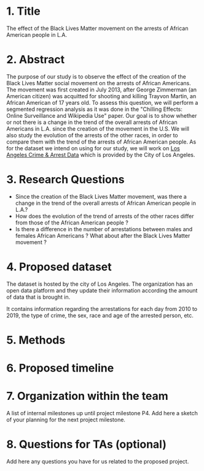 # 1. Title
The effect of the Black Lives Matter movement on the arrests of African American people in L.A.


# 2. Abstract
The purpose of our study is to observe the effect of the creation of the Black Lives Matter social movement on the arrests of African Americans. The movement was first created in July 2013, after George Zimmerman (an American citizen) was acquitted for shooting and killing Trayvon Martin, an African American of 17 years old.
To assess this question, we will perform a segmented regression analysis as it was done in the "Chilling Effects: Online Surveillance and Wikipedia Use" paper. Our goal is to show whether or not there is a change in the trend of the overall arrests of African Americans in L.A. since the creation of the movement in the U.S. We will also study the evolution of the arrests of the other races, in order to compare them with the trend of the arrests of African American people. 
As for the dataset we intend on using for our study, we will work on [Los Angeles Crime & Arrest Data](https://www.kaggle.com/cityofLA/los-angeles-crime-arrest-data?select=crime-data-from-2010-to-present.csv) which is provided by the City of Los Angeles.

# 3. Research Questions
- Since the creation of the Black Lives Matter movement, was there a change in the trend of the overall arrests of African American people in L.A.?
- How does the evolution of the trend of arrests of the other races differ from those of the African American people ?
- Is there a difference in the number of arrestations between males and females African Americans ? What about after the Black Lives Matter movement ?

# 4. Proposed dataset
The dataset is hosted by the city of Los Angeles. The organization has an open data platform and they update their information according the amount of data that is brought in.

It contains information regarding the arrestations for each day from 2010 to 2019, the type of crime, the sex, race and age of the arrested person, etc. 

# 5. Methods


# 6. Proposed timeline

# 7. Organization within the team
A list of internal milestones up until project milestone P4. Add here a sketch of your planning for the next project milestone.

# 8. Questions for TAs (optional)
Add here any questions you have for us related to the proposed project.
